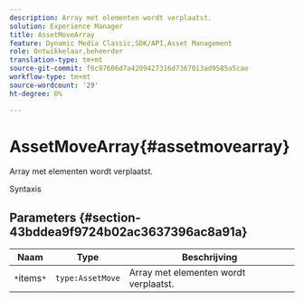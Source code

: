 ```yaml
---
description: Array met elementen wordt verplaatst.
solution: Experience Manager
title: AssetMoveArray
feature: Dynamic Media Classic,SDK/API,Asset Management
role: Ontwikkelaar,beheerder
translation-type: tm+mt
source-git-commit: f6c97606d7a4209427316d7367013ad9585a5cae
workflow-type: tm+mt
source-wordcount: '29'
ht-degree: 0%

---
```



# AssetMoveArray{#assetmovearray}

Array met elementen wordt verplaatst.

Syntaxis

## Parameters {#section-43bddea9f9724b02ac3637396ac8a91a}

| Naam | Type | Beschrijving |
|---|---|---|
| `*`items`*` | `type:AssetMove` | Array met elementen wordt verplaatst. |

